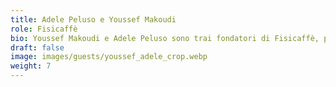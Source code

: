 ```yaml
---
title: Adele Peluso e Youssef Makoudi
role: Fisicaffè
bio: Youssef Makoudi e Adele Peluso sono trai fondatori di Fisicaffè, podcast ufficiale di AISF, che dal 2021 amministra e pubblica periodicamente contributi provenienti da diversi comitati locali dell'Associazione. Youssef Makoudi sta conseguendo il dottorato in Fisica Teorica presso la SISSA, mentre Adele Peluso è studentessa magistrale presso il Dipartimento di Filosofia dell’Università del Lussemburgo.
draft: false
image: images/guests/youssef_adele_crop.webp
weight: 7
---
```

